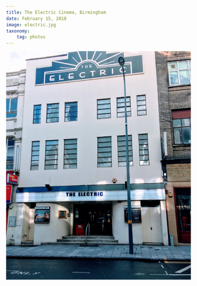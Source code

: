 ```yaml
---
title: The Electric Cinema, Birmingham
date: February 15, 2018
image: electric.jpg
taxonomy:
    tag: photos
---
```


![image](/assets/images/electric.jpg)
